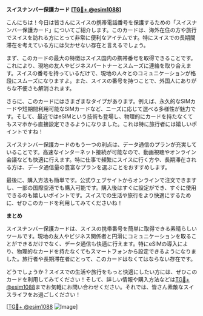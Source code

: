 **スイスナンバー保護カード [[TG💪+ @esim1088](https://t.me/s/esim1088)]**

こんにちは！今日は皆さんにスイスの携帯電話番号を保護するための「スイスナンバー保護カード」についてご紹介します。このカードは、海外在住の方や旅行でスイスを訪れる方にとって非常に便利なアイテムです。特にスイスでの長期間滞在を考えている方には欠かせない存在と言えるでしょう。

まず、このカードの最大の特徴はスイス国内の携帯番号を取得できることです。これにより、現地の友人やビジネスパートナーとスムーズに連絡を取り合えます。スイスの番号を持っているだけで、現地の人々とのコミュニケーションが格段にスムーズになりますよ。また、スイスの番号を持つことで、外国人にありがちな不便さも解消されます。

さらに、このカードにはさまざまなタイプがあります。例えば、永久的なSIMカードや短期間利用可能なSIMカードなど、ニーズに応じて選べる多様性が魅力です。そして、最近ではeSIMという技術も登場し、物理的にカードを持たなくてもスマホから直接設定できるようになりました。これは特に旅行者には嬉しいポイントですね！

スイスナンバー保護カードのもう一つの利点は、データ通信のプランが充実していることです。高速なインターネット接続が可能なので、動画視聴やオンライン会議なども快適に行えます。特に仕事で頻繁にスイスに行く方や、長期滞在される方は、データ通信量の豊富なプランを選ぶことをおすすめします。

最後に、購入方法も簡単です。公式ウェブサイトからオンラインで注文できますし、一部の国際空港でも購入可能です。購入後はすぐに設定ができ、すぐに使用できるのも嬉しいポイントです。スイスでの生活や旅行をより快適にするために、ぜひこのカードを利用してみてくださいね！

**まとめ**

スイスナンバー保護カードは、スイスの携帯番号を簡単に取得できる素晴らしいツールです。現地の友人やビジネス関係者と円滑にコミュニケーションを取ることができるだけでなく、データ通信も快適に行えます。特にeSIMの導入により、物理的なカードを持たなくてもスマートフォンから設定できるようになりました。旅行者や長期滞在者にとって、このカードはなくてはならない存在です。

どうでしょうか？スイスでの生活や旅行をもっと快適にしたい方には、ぜひこのカードを利用してみてください！そして、詳しい情報や購入方法などは[TG💪+ @esim1088](https://t.me/s/esim1088)までお気軽にお問い合わせください。それでは、皆さん素敵なスイスライフをお過ごしください！

[[TG💪+ @esim1088](https://t.me/s/esim1088) ![Image](https://i.postimg.cc/Y0z9fWf4/image.png)]